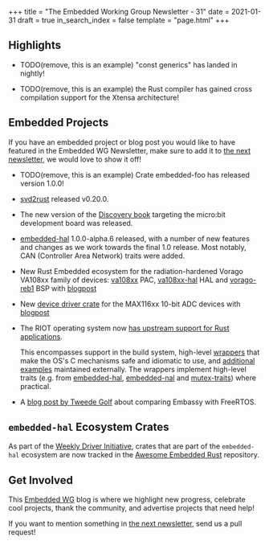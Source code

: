 +++
title = "The Embedded Working Group Newsletter - 31"
date = 2021-01-31
draft = true
in_search_index = false
template = "page.html"
+++

<!-- TODO before release set `draft` to `false` and `in_search_index` to `true` -->

## Highlights

<!--
TODO Add news related to embedded Rust that are not about new crates releases here. Things that go here include:

    * Blog Posts
    * Proof of concepts
    * Product releases
    * Upstream changes/releases
-->

- TODO(remove, this is an example) "const generics" has landed in nightly!

- TODO(remove, this is an example) the Rust compiler has gained cross compilation support for the Xtensa architecture!

<!-- more -->

## Embedded Projects

<!--
TODO Add news about embedded projects here. Things that
go here include:

    * New crates
    * New releases of existing crates
    * Embedded Application releases
-->

If you have an embedded project or blog post you would like to have featured in the Embedded WG Newsletter, make sure to add it to [the next newsletter], we would love to show it off!

- TODO(remove, this is an example) Crate embedded-foo has released version 1.0.0!
- [svd2rust](https://crates.io/crates/svd2rust) released v0.20.0.
- The new version of the [Discovery book](https://docs.rust-embedded.org/discovery)
  targeting the micro:bit development board was released.
- [embedded-hal] 1.0.0-alpha.6 released, with a number of new features and
    changes as we work towards the final 1.0 release. Most notably,
    CAN (Controller Area Network) traits were added.
- New Rust Embedded ecosystem for the radiation-hardened Vorago VA108xx family of devices:
    [va108xx](https://egit.irs.uni-stuttgart.de/rust/va108xx) PAC,
    [va108xx-hal](https://egit.irs.uni-stuttgart.de/rust/va108xx-hal) HAL
    and [vorago-reb1](https://egit.irs.uni-stuttgart.de/rust/vorago-reb1) BSP
    with [blogpost](https://robamu.github.io/post/rust-ecosystem/)
- New [device driver crate](https://egit.irs.uni-stuttgart.de/rust/max116xx-10bit) for the MAX116xx
    10-bit ADC devices with [blogpost](https://robamu.github.io/post/max11619-driver-rust/)
- The RIOT operating system now [has upstream support for Rust applications](https://doc.riot-os.org/using-rust.html).

  This encompasses support in the build system,
  high-level [wrappers](https://crates.io/crates/riot-wrappers) that make the OS's C mechanisms safe and idiomatic to use,
  and [additional examples](https://gitlab.com/etonomy/riot-examples) maintained externally.
  The wrappers implement high-level traits (e.g. from [embedded-hal](https://crates.io/crates/embedded-hal), [embedded-nal](https://crates.io/crates/embedded-nal) and [mutex-traits](https://crates.io/crates/mutex-traits)) where practical.
- A [blog post by Tweede Golf](https://tweedegolf.nl/en/blog/65/async-rust-vs-rtos-showdown) about comparing Embassy with FreeRTOS.
<!-- LINK SECTION FOR HIGHLIGHTS AND EMBEDDED PROJECTS -->

<!--
TODO: Put all markdown links here for User names. Prefer
Github usernames, twitter handles, or blog URLs. If you
are submitting for yourself, please choose whatever link
you would like for yourself.
-->
[someusername]: https://github.com/...
[@sometwittername]: https://twitter.com/...

<!--
TODO: Put all links for content here.
-->

[embedded-hal]: https://crates.io/crates/embedded-hal

## `embedded-hal` Ecosystem Crates

As part of the [Weekly Driver Initiative], crates that are part of the `embedded-hal` ecosystem are now tracked in the [Awesome Embedded Rust] repository.

[Awesome Embedded Rust]: https://github.com/rust-embedded/awesome-embedded-rust
[Weekly Driver Initiative]: https://github.com/rust-embedded/wg/issues/39

## Get Involved

This [Embedded WG] blog is where we highlight new progress, celebrate cool projects, thank the community, and advertise projects that need help!

[Embedded WG]: https://github.com/rust-embedded/wg

<!-- TODO uncomment -->

<!-- Discuss on [#rust-embedded:matrix.org], [users.rust-lang.org], [on twitter], or [on reddit]! -->

<!-- [#rust-embedded:matrix.org]: https://matrix.to/#/#rust-embedded:matrix.org -->
<!-- [users.rust-lang.org]: https://example.org/#TODO -->
<!-- [on twitter]: https://example.org/#TODO -->
<!-- [on reddit]: https://example.org/#TODO -->

If you want to mention something in [the next newsletter], send us a pull request!

[the next newsletter]: https://github.com/rust-embedded/blog/edit/master/content/newsletter-next.md
